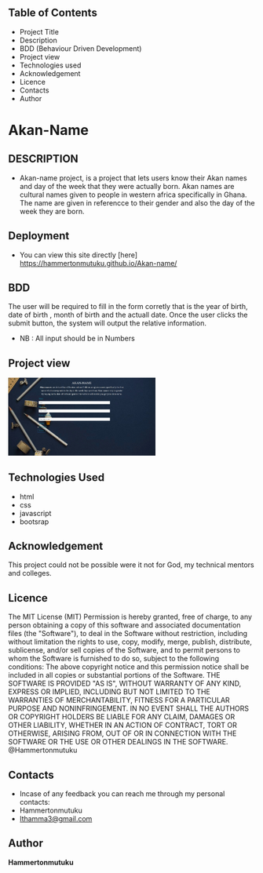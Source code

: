 ## Table of Contents
- Project Title
- Description
- BDD (Behaviour Driven Development)
- Project view
- Technologies used
- Acknowledgement
- Licence
- Contacts
- Author
# Akan-Name
## DESCRIPTION
- Akan-name project, is a project that lets users know their Akan names and day of the week that they were actually born. Akan names are
cultural names given to people in western africa specifically in Ghana. The name are given in referencce to their gender and also the day 
of the week they are born.
## Deployment
- You can view this site directly [here] https://hammertonmutuku.github.io/Akan-name/

## BDD
The user will be required to fill in the form corretly that is the year of birth, date of birth , month of birth and the actuall date.
Once the user clicks the submit button, the system will output the relative information.
- NB : All input should be in Numbers
## Project view
<img src="images/screenshot.jpg" width=300px >

## Technologies Used
- html
- css
- javascript
- bootsrap

## Acknowledgement
This project could not be possible were it not for God, my technical mentors and colleges.

## Licence
The MIT License (MIT)
Permission is hereby granted, free of charge, to any person obtaining a copy of this software and associated documentation files (the "Software"), to deal in the Software without restriction, including without limitation the rights to use, copy, modify, merge, publish, distribute, sublicense, and/or sell copies of the Software, and to permit persons to whom the Software is furnished to do so, subject to the following conditions:
The above copyright notice and this permission notice shall be included in all copies or substantial portions of the Software.
THE SOFTWARE IS PROVIDED "AS IS", WITHOUT WARRANTY OF ANY KIND, EXPRESS OR IMPLIED, INCLUDING BUT NOT LIMITED TO THE WARRANTIES OF MERCHANTABILITY, FITNESS FOR A PARTICULAR PURPOSE AND NONINFRINGEMENT. IN NO EVENT SHALL THE AUTHORS OR COPYRIGHT HOLDERS BE LIABLE FOR ANY CLAIM, DAMAGES OR OTHER LIABILITY, WHETHER IN AN ACTION OF CONTRACT, TORT OR OTHERWISE, ARISING FROM, OUT OF OR IN CONNECTION WITH THE SOFTWARE OR THE USE OR OTHER DEALINGS IN THE SOFTWARE.
@Hammertonmutuku

## Contacts
- Incase of any feedback you can reach me through my personal contacts:
 - Hammertonmutuku
 - lthamma3@gmail.com
 
## Author
**Hammertonmutuku**